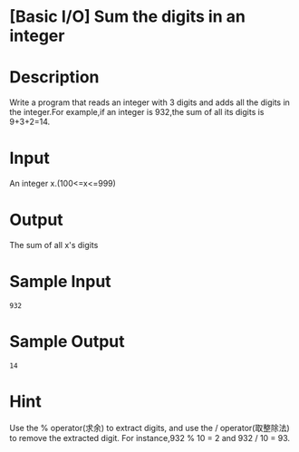 # [Basic I/O] Sum the digits in an integer

# Description

Write a program that reads an integer with 3 digits and adds all the digits in the integer.For example,if an integer is 932,the sum of all its digits is 9+3+2=14.

# Input

An integer x.(100<=x<=999)

# Output

The sum of all x's digits

# Sample Input

```
932
```

# Sample Output

```
14
```

# Hint

Use the % operator(求余) to extract digits, and use the / operator(取整除法) to remove the extracted digit. For instance,932 % 10 = 2 and 932 / 10 = 93.